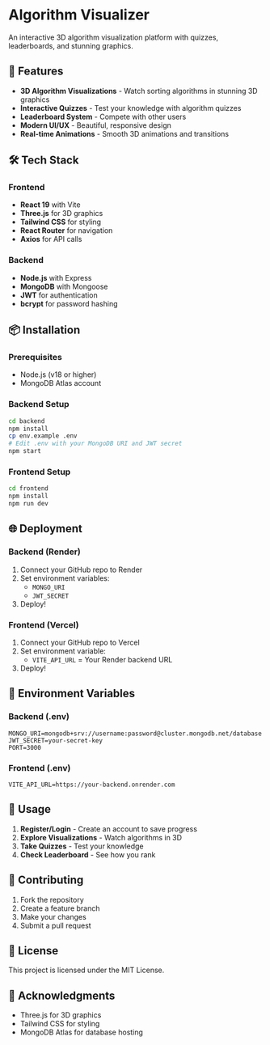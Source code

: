 # Algorithm Visualizer

An interactive 3D algorithm visualization platform with quizzes, leaderboards, and stunning graphics.

## 🚀 Features

- **3D Algorithm Visualizations** - Watch sorting algorithms in stunning 3D graphics
- **Interactive Quizzes** - Test your knowledge with algorithm quizzes
- **Leaderboard System** - Compete with other users
- **Modern UI/UX** - Beautiful, responsive design
- **Real-time Animations** - Smooth 3D animations and transitions

## 🛠️ Tech Stack

### Frontend
- **React 19** with Vite
- **Three.js** for 3D graphics
- **Tailwind CSS** for styling
- **React Router** for navigation
- **Axios** for API calls

### Backend
- **Node.js** with Express
- **MongoDB** with Mongoose
- **JWT** for authentication
- **bcrypt** for password hashing

## 📦 Installation

### Prerequisites
- Node.js (v18 or higher)
- MongoDB Atlas account

### Backend Setup
```bash
cd backend
npm install
cp env.example .env
# Edit .env with your MongoDB URI and JWT secret
npm start
```

### Frontend Setup
```bash
cd frontend
npm install
npm run dev
```

## 🌐 Deployment

### Backend (Render)
1. Connect your GitHub repo to Render
2. Set environment variables:
   - `MONGO_URI`
   - `JWT_SECRET`
3. Deploy!

### Frontend (Vercel)
1. Connect your GitHub repo to Vercel
2. Set environment variable:
   - `VITE_API_URL` = Your Render backend URL
3. Deploy!

## 📝 Environment Variables

### Backend (.env)
```
MONGO_URI=mongodb+srv://username:password@cluster.mongodb.net/database
JWT_SECRET=your-secret-key
PORT=3000
```

### Frontend (.env)
```
VITE_API_URL=https://your-backend.onrender.com
```

## 🎯 Usage

1. **Register/Login** - Create an account to save progress
2. **Explore Visualizations** - Watch algorithms in 3D
3. **Take Quizzes** - Test your knowledge
4. **Check Leaderboard** - See how you rank

## 🤝 Contributing

1. Fork the repository
2. Create a feature branch
3. Make your changes
4. Submit a pull request

## 📄 License

This project is licensed under the MIT License.

## 🙏 Acknowledgments

- Three.js for 3D graphics
- Tailwind CSS for styling
- MongoDB Atlas for database hosting 